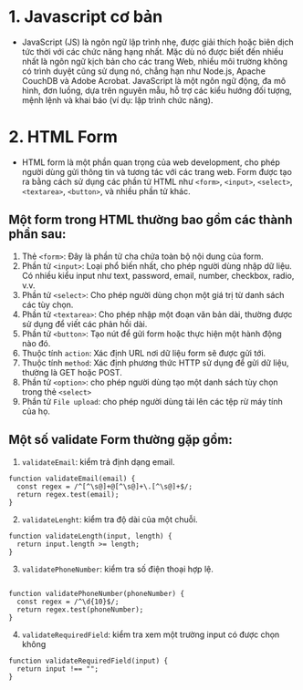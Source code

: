 # 1. Javascript cơ bản
- JavaScript (JS) là ngôn ngữ lập trình nhẹ, được giải thích hoặc biên dịch tức thời với các chức năng hạng nhất. Mặc dù nó được biết đến nhiều nhất là ngôn ngữ kịch bản cho các trang Web, nhiều môi trường không có trình duyệt cũng sử dụng nó, chẳng hạn như Node.js, Apache CouchDB và Adobe Acrobat. JavaScript là một ngôn ngữ động, đa mô hình, đơn luồng, dựa trên nguyên mẫu, hỗ trợ các kiểu hướng đối tượng, mệnh lệnh và khai báo (ví dụ: lập trình chức năng).

# 2. HTML Form
- HTML form là một phần quan trọng của web development, cho phép người dùng gửi thông tin và tương tác với các trang web. Form được tạo ra bằng cách sử dụng các phần tử HTML như `<form>`, `<input>`, `<select>`, `<textarea>`, `<button>`, và nhiều phần tử khác.

## Một form trong HTML thường bao gồm các thành phần sau:
1. Thẻ `<form>`: Đây là phần tử cha chứa toàn bộ nội dung của form.
2. Phần tử `<input>`: Loại phổ biến nhất, cho phép người dùng nhập dữ liệu. Có nhiều kiểu input như text, password, email, number, checkbox, radio, v.v.
3. Phần tử `<select>`: Cho phép người dùng chọn một giá trị từ danh sách các tùy chọn.
4. Phần tử `<textarea>`: Cho phép nhập một đoạn văn bản dài, thường được sử dụng để viết các phản hồi dài.
5. Phần tử `<button>`: Tạo nút để gửi form hoặc thực hiện một hành động nào đó.
6. Thuộc tính `action`: Xác định URL nơi dữ liệu form sẽ được gửi tới.
7. Thuộc tính `method`: Xác định phương thức HTTP sử dụng để gửi dữ liệu, thường là GET hoặc POST.
8. Phần tử `<option>`: cho phép người dùng tạo một danh sách tùy chọn trong thẻ `<select>`
9. Phần tử `File upload`: cho phép người dùng tải lên các tệp rừ máy tính của họ.


## Một số validate Form thường gặp gồm:
1. `validateEmail`: kiểm trả định dạng email.

```
function validateEmail(email) {
  const regex = /^[^\s@]+@[^\s@]+\.[^\s@]+$/;
  return regex.test(email);
}
```
2. `validateLenght`: kiểm tra độ dài của một chuỗi.

```
function validateLength(input, length) {
  return input.length >= length;
}

```
3. `validatePhoneNumber`: kiểm tra số điện thoại hợp lệ.
```

function validatePhoneNumber(phoneNumber) {
  const regex = /^\d{10}$/;
  return regex.test(phoneNumber);
}
```
4. `validateRequiredField`: kiểm tra xem một trường input có được chọn không
```
function validateRequiredField(input) {
  return input !== "";
}
```